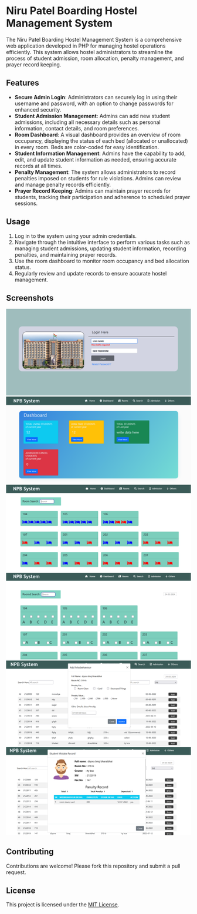# Niru Patel Boarding Hostel Management System

The Niru Patel Boarding Hostel Management System is a comprehensive web application developed in PHP for managing hostel operations efficiently. This system allows hostel administrators to streamline the process of student admission, room allocation, penalty management, and prayer record keeping.

## Features

- **Secure Admin Login**: Administrators can securely log in using their username and password, with an option to change passwords for enhanced security.
- **Student Admission Management**: Admins can add new student admissions, including all necessary details such as personal information, contact details, and room preferences.
- **Room Dashboard**: A visual dashboard provides an overview of room occupancy, displaying the status of each bed (allocated or unallocated) in every room. Beds are color-coded for easy identification.
- **Student Information Management**: Admins have the capability to add, edit, and update student information as needed, ensuring accurate records at all times.
- **Penalty Management**: The system allows administrators to record penalties imposed on students for rule violations. Admins can review and manage penalty records efficiently.
- **Prayer Record Keeping**: Admins can maintain prayer records for students, tracking their participation and adherence to scheduled prayer sessions.


## Usage

1. Log in to the system using your admin credentials.
2. Navigate through the intuitive interface to perform various tasks such as managing student admissions, updating student information, recording penalties, and maintaining prayer records.
3. Use the room dashboard to monitor room occupancy and bed allocation status.
4. Regularly review and update records to ensure accurate hostel management.

## Screenshots

![Login Page](/screenshots/login.png)
![Room Dashboard](/screenshots/dashboard.png)
![Beds](/screenshots/bedView.png)
![Prayer Record](/screenshots/prayerRecordAdd.png)
![Penalty](/screenshots/addPenalty.png)
![Student View](/screenshots/studentView.png)
## Contributing

Contributions are welcome! Please fork this repository and submit a pull request.

## License

This project is licensed under the [MIT License](LICENSE).
